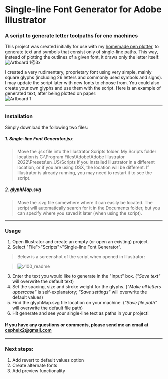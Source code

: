 # Single-line Font Generator for Adobe Illustrator
### A script to generate letter toolpaths for cnc machines

This project was created initially for use with my [homemade pen plotter](https://www.instagram.com/cepheicephei/), to generate text and symbols that consist only of single-line paths. This way, instead of plotting the outlines of a given font, it draws only the letter itself:  
![Artboard 1@3x](https://user-images.githubusercontent.com/64333959/170789235-982ea461-2c60-4c1e-a9be-500af6cdefc7.png)

I created a very rudimentary, proprietary font using very simple, mainly square glyphs (including 26 letters and commonly used symbols and signs). I may update the script later with new fonts to choose from. You could also create your own glyphs and use them with the script.
Here is an example of generated text, after being plotted on paper:  
![Artboard 1](https://user-images.githubusercontent.com/64333959/170790230-c30863aa-d835-4345-8824-665a0ad81a94.png)

---

### Installation
Simply download the following two files:

##### 1. Single-line Font Generator.jsx
> Move the .jsx file into the Illustrator Scripts folder. My Scripts folder location is C:\Program Files\Adobe\Adobe Illustrator 2022\Presets\en_US\Scripts
If you installed Illustrator in a different location, or if you are using OSX, the location will be different. If Illustrator is already running, you may need to restart it to see the script.

##### 2. glyphMap.svg
> Move the .svg file somewhere where it can easily be located. The script will automatically search for it in the Documents folder, but you can specify where you saved it later (when using the script).

---

### Usage
1. Open Illustrator and create an empty (or open an existing) project.
2. Select "File">"Scripts">"Single-line Font Generator".

> Below is a screenshot of the script when opened in Illustrator:  
  
> ![v100_readme](https://user-images.githubusercontent.com/64333959/170783868-570152a8-594c-4c22-9d73-5a126d603917.png)

3. Enter the text you would like to generate in the "Input" box. (*"Save text"* will overwrite the default text)
4. Set the spacing, size and stroke weight for the glyphs. (*"Make all letters uppercase"* is self-explanatory; *"Save settings"* will overwrite the default values)
5. Find the glyphMap.svg file location on your machine. (*"Save file path"* will overwrite the default file path)
6. Hit generate and see your single-line text as paths in your project!

#### If you have any questions or comments, please send me an email at cepheix2@gmail.com

---

### Next steps:
1. Add revert to default values option
2. Create alternate fonts
3. Add preview functionality
